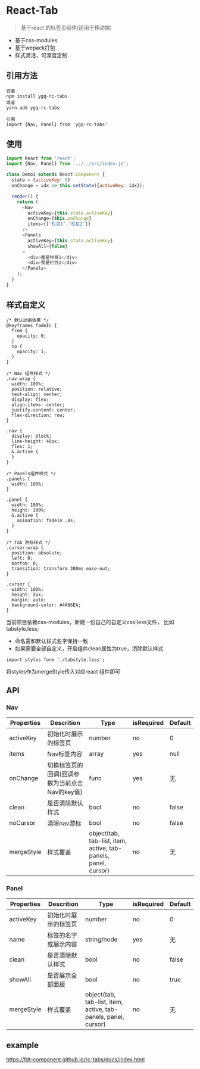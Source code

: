 # React-Tab

> 基于react 的标签页组件(适用于移动端)

* 基于css-modules
* 基于wepack打包
* 样式灵活，可深度定制

## 引用方法

```
安装
npm install ygq-rc-tabs
或者
yarn add ygq-rc-tabs

引用
import {Nav, Panel} from 'ygq-rc-tabs'
```

## 使用

``` javascript
import React from 'react';
import {Nav, Panel} from '../../src/index.js';

class Demo1 extends React.Component {
  state = {activeKey: 0}
  onChange = idx => this.setState({activeKey: idx});

  render() {
    return (
      <Nav
        activeKey={this.state.activeKey}
        onChange={this.onChange}
        items={['栏目1','栏目2']}
      />
      <Panels
        activeKey={this.state.activeKey}
        showAll={false}
      >
        <div>我是栏目1</div>
        <div>我是栏目2</div>
      </Panels>
    );
  }
}
```

## 样式自定义

``` less
/* 默认动画效果 */
@keyframes fadeIn {
  from {
    opacity: 0;
  }
  to {
    opacity: 1;
  }
}

/* Nav 组件样式 */
.nav-wrap {
  width: 100%;
  position: relative;
  text-align: center;
  display: flex;
  align-items: center;
  justify-content: center;
  flex-direction: row;
}

.nav {
  display: block;
  line-height: 40px;
  flex: 1;
  &.active {
  }
}

/* Panels组件样式 */
.panels {
  width: 100%;
}

.panel {
  width: 100%;
  height: 100%;
  &.active {
    animation: fadeIn .8s;
  }
}

/* Tab 游标样式 */
.cursor-wrap {
  position: absolute;
  left: 0;
  bottom: 0;
  transition: transform 300ms ease-out;
}

.cursor {
  width: 100%;
  height: 2px;
  margin: auto;
  background-color: #4A86EA;
}

```

当前项目依赖css-modules，新建一份自己的自定义css|less文件， 比如tabstyle.less;
* 命名需和默认样式名字保持一致
* 如果需要全部自定义，开启组件clean属性为true，消除默认样式

```
import styles form './tabstyle.less';
```

将styles作为mergeStyle传入对应react 组件即可

## API

### Nav

| Properties | Descrition | Type | isRequired | Default |
| --- | --- | --- | --- | --- |
| activeKey | 初始化时展示的标签页 | number | no | 0 |
| items | Nav标签内容 | array | yes | null |
| onChange | 切换标签页的回调(回调参数为当前点击Nav的key值) | func | yes | 无 |
| clean | 是否清除默认样式 | bool | no | false |
| noCursor | 清除nav游标 | bool | no | false |
| mergeStyle| 样式覆盖 | object(tab, tab-list, item, active, tab-panels, panel, cursor) | no | 无 |

### Panel

| Properties | Descrition | Type | isRequired | Default |
| --- | --- | --- | --- | --- |
| activeKey | 初始化时展示的标签页 | number | no | 0 |
| name | 标签的名字或展示内容 | string/node | yes | 无 |
| clean | 是否清除默认样式 | bool | no | false |
| showAll | 是否展示全部面板 | bool | no | true |
| mergeStyle| 样式覆盖 | object(tab, tab-list, item, active, tab-panels, panel, cursor) | no | 无 |

## example
https://fdt-component.github.io/rc-tabs/docs/index.html
